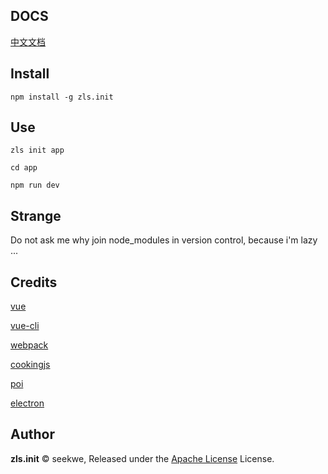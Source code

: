 ## DOCS

[中文文档](https://zlsinit.doc.73zls.com)

## Install

`npm install -g zls.init`

## Use

```
zls init app

cd app

npm run dev
```

## Strange

Do not ask me why join node_modules in version control, because i'm lazy ...

## Credits

[vue](https://github.com/vuejs/vue)

[vue-cli](https://github.com/vuejs/vue-cli)

[webpack](https://github.com/webpack/webpack)

[cookingjs](https://github.com/cookingjs)

[poi](https://github.com/egoist/poi)

[electron](https://github.com/electron/electron)

## Author

**zls.init** © seekwe, Released under the [Apache License](http://www.apache.org/licenses/LICENSE-2.0) License.
